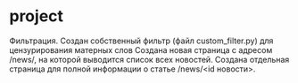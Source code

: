 # project
Фильтрация. Создан собственный фильтр (файл custom_filter.py) для цензурирования матерных слов
Создана новая страница с адресом /news/, на которой выводится список всех новостей.
Создана отдельная страница для полной информации о статье /news/<id новости>.

